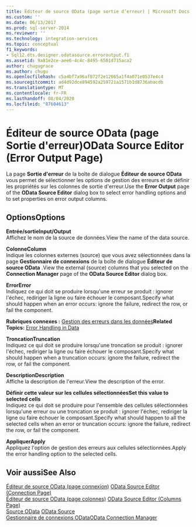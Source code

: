 ```yaml
---
title: Éditeur de source OData (page sortie d’erreur) | Microsoft Docs
ms.custom: ''
ms.date: 06/13/2017
ms.prod: sql-server-2014
ms.reviewer: ''
ms.technology: integration-services
ms.topic: conceptual
f1_keywords:
- Sql12.dts.designer.odatasource.erroroutput.f1
ms.assetid: 9a81e2ce-aee6-4c4c-8495-6501d715aca2
author: chugugrace
ms.author: chugu
ms.openlocfilehash: c5a4bf7a96af872f2e12665a1f4a071e0537e4c4
ms.sourcegitcommit: ad4d92dce894592a259721a1571b1d8736abacdb
ms.translationtype: MT
ms.contentlocale: fr-FR
ms.lasthandoff: 08/04/2020
ms.locfileid: "87604613"
---
```

# <a name="odata-source-editor-error-output-page"></a><span data-ttu-id="2e04b-102">Éditeur de source OData (page Sortie d'erreur)</span><span class="sxs-lookup"><span data-stu-id="2e04b-102">OData Source Editor (Error Output Page)</span></span>
  <span data-ttu-id="2e04b-103">La page **Sortie d'erreur** de la boîte de dialogue **Éditeur de source OData** vous permet de sélectionner les options de gestion des erreurs et de définir les propriétés sur les colonnes de sortie d'erreur.</span><span class="sxs-lookup"><span data-stu-id="2e04b-103">Use the **Error Output** page of the **OData Source Editor** dialog box to select error handling options and to set properties on error output columns.</span></span>  
  
## <a name="options"></a><span data-ttu-id="2e04b-104">Options</span><span class="sxs-lookup"><span data-stu-id="2e04b-104">Options</span></span>  
 <span data-ttu-id="2e04b-105">**Entrée/sortie**</span><span class="sxs-lookup"><span data-stu-id="2e04b-105">**Input/Output**</span></span>  
 <span data-ttu-id="2e04b-106">Affichez le nom de la source de données.</span><span class="sxs-lookup"><span data-stu-id="2e04b-106">View the name of the data source.</span></span>  
  
 <span data-ttu-id="2e04b-107">**Colonne**</span><span class="sxs-lookup"><span data-stu-id="2e04b-107">**Column**</span></span>  
 <span data-ttu-id="2e04b-108">Indique les colonnes externes (source) que vous avez sélectionnées dans la page **Gestionnaire de connexions** de la boîte de dialogue **Éditeur de source OData** .</span><span class="sxs-lookup"><span data-stu-id="2e04b-108">View the external (source) columns that you selected on the **Connection Manager** page of the **OData Source Editor** dialog box.</span></span>  
  
 <span data-ttu-id="2e04b-109">**Error**</span><span class="sxs-lookup"><span data-stu-id="2e04b-109">**Error**</span></span>  
 <span data-ttu-id="2e04b-110">Indiquez ce qui doit se produire lorsqu'une erreur se produit : ignorer l'échec, rediriger la ligne ou faire échouer le composant.</span><span class="sxs-lookup"><span data-stu-id="2e04b-110">Specify what should happen when an error occurs: ignore the failure, redirect the row, or fail the component.</span></span>  
  
 <span data-ttu-id="2e04b-111">**Rubriques connexes :** [Gestion des erreurs dans les données](data-flow/error-handling-in-data.md)</span><span class="sxs-lookup"><span data-stu-id="2e04b-111">**Related Topics:** [Error Handling in Data](data-flow/error-handling-in-data.md)</span></span>  
  
 <span data-ttu-id="2e04b-112">**Troncation**</span><span class="sxs-lookup"><span data-stu-id="2e04b-112">**Truncation**</span></span>  
 <span data-ttu-id="2e04b-113">Indiquez ce qui doit se produire lorsqu'une troncation se produit : ignorer l'échec, rediriger la ligne ou faire échouer le composant.</span><span class="sxs-lookup"><span data-stu-id="2e04b-113">Specify what should happen when a truncation occurs: ignore the failure, redirect the row, or fail the component.</span></span>  
  
 <span data-ttu-id="2e04b-114">**Description**</span><span class="sxs-lookup"><span data-stu-id="2e04b-114">**Description**</span></span>  
 <span data-ttu-id="2e04b-115">Affiche la description de l'erreur.</span><span class="sxs-lookup"><span data-stu-id="2e04b-115">View the description of the error.</span></span>  
  
 <span data-ttu-id="2e04b-116">**Définir cette valeur sur les cellules sélectionnées**</span><span class="sxs-lookup"><span data-stu-id="2e04b-116">**Set this value to selected cells**</span></span>  
 <span data-ttu-id="2e04b-117">Indiquez ce qui doit se produire pour l'ensemble des cellules sélectionnées lorsqu'une erreur ou une troncation se produit : ignorer l'échec, rediriger la ligne ou faire échouer le composant.</span><span class="sxs-lookup"><span data-stu-id="2e04b-117">Specify what should happen to all the selected cells when an error or truncation occurs: ignore the failure, redirect the row, or fail the component.</span></span>  
  
 <span data-ttu-id="2e04b-118">**Appliquer**</span><span class="sxs-lookup"><span data-stu-id="2e04b-118">**Apply**</span></span>  
 <span data-ttu-id="2e04b-119">Appliquez l'option de gestion des erreurs aux cellules sélectionnées.</span><span class="sxs-lookup"><span data-stu-id="2e04b-119">Apply the error handling option to the selected cells.</span></span>  
  
## <a name="see-also"></a><span data-ttu-id="2e04b-120">Voir aussi</span><span class="sxs-lookup"><span data-stu-id="2e04b-120">See Also</span></span>  
 <span data-ttu-id="2e04b-121">[Éditeur de source OData &#40;page connexion&#41;](../../2014/integration-services/odata-source-editor-connection-page.md) </span><span class="sxs-lookup"><span data-stu-id="2e04b-121">[OData Source Editor &#40;Connection Page&#41;](../../2014/integration-services/odata-source-editor-connection-page.md) </span></span>  
 <span data-ttu-id="2e04b-122">[Éditeur de source OData &#40;page colonnes&#41;](../../2014/integration-services/odata-source-editor-columns-page.md) </span><span class="sxs-lookup"><span data-stu-id="2e04b-122">[OData Source Editor &#40;Columns Page&#41;](../../2014/integration-services/odata-source-editor-columns-page.md) </span></span>  
 <span data-ttu-id="2e04b-123">[Source OData](data-flow/odata-source.md) </span><span class="sxs-lookup"><span data-stu-id="2e04b-123">[OData Source](data-flow/odata-source.md) </span></span>  
 [<span data-ttu-id="2e04b-124">Gestionnaire de connexions OData</span><span class="sxs-lookup"><span data-stu-id="2e04b-124">OData Connection Manager</span></span>](connection-manager/odata-connection-manager.md)  
  
  
